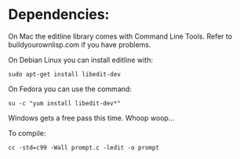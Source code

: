 # Dependencies:

On Mac the editline library comes with Command Line Tools. Refer to buildyourownlisp.com if you have problems.

On Debian Linux you can install editline with:

    sudo apt-get install libedit-dev
    
On Fedora you can use the command:

    su -c "yum install libedit-dev*"
    
Windows gets a free pass this time. Whoop woop...

To compile:

    cc -std=c99 -Wall prompt.c -ledit -o prompt


